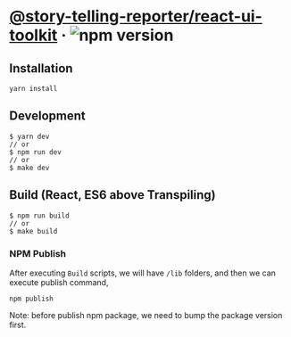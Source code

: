 # [@story-telling-reporter/react-ui-toolkit](https://www.npmjs.com/package/@story-telling-reporter/react-ui-toolkit) &middot; ![npm version](https://img.shields.io/npm/v/@story-telling-reporter/react-ui-toolkit.svg?style=flat)

## Installation
`yarn install`

## Development
```
$ yarn dev
// or
$ npm run dev
// or
$ make dev
```

## Build (React, ES6 above Transpiling)
```
$ npm run build
// or
$ make build
```

### NPM Publish
After executing `Build` scripts, we will have `/lib` folders,
and then we can execute publish command,
```
npm publish
```

Note: before publish npm package, we need to bump the package version first. 
